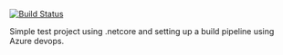[![Build Status](https://dev.azure.com/dlgillead/OdeToFood/_apis/build/status/dgillead.OdeToFood?branchName=master)](https://dev.azure.com/dlgillead/OdeToFood/_build/latest?definitionId=1&branchName=master)

Simple test project using .netcore and setting up a build pipeline using Azure devops.

